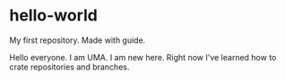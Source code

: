 # hello-world
My first repository. Made with guide.

Hello everyone. I am UMA. I am new here.
Right now I've learned how to crate repositories and branches.
